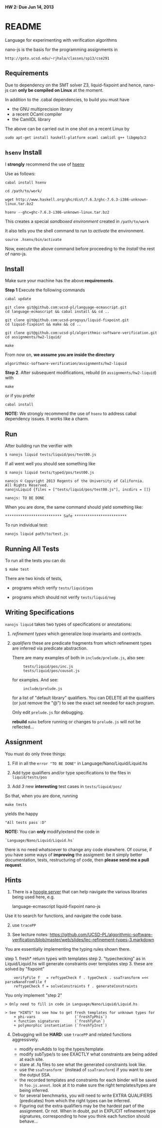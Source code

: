 **HW 2: Due Jun 14, 2013**

README
=======

Language for experimenting with verification algorithms

nano-js is the basis for the programming assignments in 

    http://goto.ucsd.edu/~rjhala/classes/sp13/cse291

Requirements
------------

Due to dependency on the SMT solver Z3, liquid-fixpoint and hence,
nano-js can **only be compiled on Linux** at the moment.

In addition to the .cabal dependencies, to build you must have

- the GNU multiprecision library 
- a recent OCaml compiler
- the CamlIDL library

The above can be carried out in one shot on a recent Linux by

    sudo apt-get install haskell-platform ocaml camlidl g++ libgmp3c2

`hsenv` Install
---------------

I **strongly** recommend the use of [hsenv](http://hackage.haskell.org/package/hsenv)

Use as follows:

    cabal install hsenv

    cd /path/to/work/

    wget http://www.haskell.org/ghc/dist/7.6.3/ghc-7.6.3-i386-unknown-linux.tar.bz2

    hsenv --ghc=ghc-7.6.3-i386-unknown-linux.tar.bz2

This creates a special *sandboxed environment* created in `/path/to/work`

It also tells you the shell command to run to *activate* the environment.

    source .hsenv/bin/activate

Now, execute the above command before proceeding to the *Install* the rest of nano-js.


Install
-------

Make sure your machine has the above **requirements**.

**Step 1** Execute the following commands

    cabal update
    
    git clone git@github.com:ucsd-pl/language-ecmascript.git 
    cd language-ecmascript && cabal install && cd ..
    
    git clone git@github.com:ucsd-progsys/liquid-fixpoint.git 
    cd liquid-fixpoint && make && cd ..

    git clone git@github.com:ucsd-pl/algorithmic-software-verification.git
    cd assignments/hw2-liquid/ 

    make


From now on, **we assume you are inside the directory**

    algorithmic-software-verification/assignments/hw2-liquid

**Step 2**. After subsequent modifications, rebuild (in `assignments/hw2-liquid`) with 

    make

or if you prefer

    cabal install

**NOTE:** We strongly recommend the use of `hsenv` to address cabal 
dependency issues. It works like a charm.


Run
---

After building run the verifier with

    $ nanojs liquid tests/liquid/pos/test00.js 

If all went well you should see something like

    $ nanojs liquid tests/typed/pos/test00.js 
    
    nanojs © Copyright 2013 Regents of the University of California.
    All Rights Reserved.
    nanojsLiquid {files = ["tests/liquid/pos/test00.js"], incdirs = []}

    nanojs: TO BE DONE

When you are done, the same command should yield something like:

    ************************** Safe ************************

To run individual test:

    nanojs liquid path/to/test.js

Running All Tests
-----------------

To run all the tests you can do

    $ make test

There are two kinds of tests, 

- programs which verify `tests/liquid/pos` 

- programs which should not verify `tests/liquid/neg`


Writing Specifications
----------------------

`nanojs liquid` takes two types of specifications or annotations:

1. *refinement types*  which generalize loop invariants and contracts.

2. *qualifiers* these are predicate fragments from which refinement types
   are inferred via predicate abstraction.

   There are many examples of both in `include/prelude.js`, also see:

            tests/liquid/pos/inc.js
            tests/liquid/pos/cousot.js
       
   for examples. And see:

            include/prelude.js

   for a list of "default library" qualifiers. You can DELETE
   all the qualifiers (or just remove the "@") to see the exact
   set needed for each program.

   Only edit `prelude.js` for debugging. 
   
   **rebuild** `make` before running or changes to `prelude.js` will not be reflected...

Assignment
----------

You must do only three things:

1. Fill in all the `error "TO BE DONE"` in Language/Nano/Liquid/Liquid.hs

2. Add type qualifiers and/or type specifications to the files in `liquid/tests/pos`

3. Add *3* new **interesting** test cases in `tests/liquid/pos/`

So that, when you are done, running

    make tests

yields the happy

    "All tests pass :D"

**NOTE:**  You can **only** modify/extend the code in 

    `Language/Nano/Liquid/Liquid.hs` 

there is no need whatsoever to change any code elsewhere. Of course, if you
have some ways of **improving** the assigment: be it simply better
documentation, tests, restructuring of code, then **please send me a pull
request**.


Hints
-----

1. There is a [hoogle server](http://goto.ucsd.edu:8082) that can help
navigate the various libraries being used here, e.g.

    language-ecmascript
    liquid-fixpoint
    nano-js

Use it to search for functions, and navigate the code base.

2. use `tracePP`

3. See lecture notes: https://github.com/UCSD-PL/algorithmic-software-verification/blob/master/web/slides/lec-refinement-types-3.markdown

You are essentially implementing the typing rules shown there.

step 1. fresh* return types with templates
step 2. "typechecking" as in Liquid/Liquid.hs will generate constraints over templates
step 3. these are solved by "fixpoint"

        verifyFile f   = reftypeCheck f . typeCheck . ssaTransform =<< parseNanoFromFile f
        reftypeCheck f = solveConstraints f . generateConstraints  

You only implement "step 2" 

    > Only need to fill in code in Language/Nano/Liquid/Liquid.hs

    > See "HINTS" to see how to get fresh templates for unknown types for 
        + phi-vars                  (`freshTyPhis`)
        + function signatures       (`freshTyFun`)
        + polymorphic instantiation (`freshTyInst`)

4. Debugging will be **HARD**: use `tracePP` and related functions aggressively.

    + modify envAdds    to log the types/template
    + modify subType/s  to see EXACTLY what constraints are being added at each site.
    + stare at .fq files to see what the generated constraints look like.
    + use the `ssaTransform'` (instead of `ssaTransform`) if you
      want to see the output SSA.
    + the recorded templates and constraints for each binder will be saved 
      in `foo.js.annot`. look at it to make sure the right templates/types 
      are being inferred.
    + for several benchmarks, you will need to write EXTRA
      QUALIFIERS (predicates) from which the right types can be
      inferred. 
    + Figuring out the extra qualifiers may be the hardest part of
      the assignment. Or not. When in doubt, put in EXPLICIT 
      refinement type signatures, corresponding to how you think
      each function should behave...


